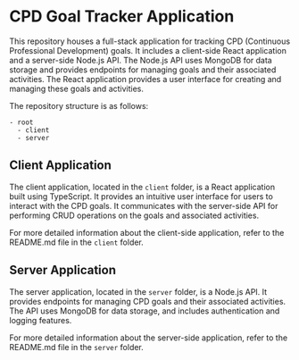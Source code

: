 # CPD Goal Tracker Application

This repository houses a full-stack application for tracking CPD (Continuous Professional Development) goals. It includes a client-side React application and a server-side Node.js API. The Node.js API uses MongoDB for data storage and provides endpoints for managing goals and their associated activities. The React application provides a user interface for creating and managing these goals and activities.

The repository structure is as follows:

```
- root
  - client
  - server
```


## Client Application

The client application, located in the `client` folder, is a React application built using TypeScript. It provides an intuitive user interface for users to interact with the CPD goals. It communicates with the server-side API for performing CRUD operations on the goals and associated activities.

For more detailed information about the client-side application, refer to the README.md file in the `client` folder.

## Server Application

The server application, located in the `server` folder, is a Node.js API. It provides endpoints for managing CPD goals and their associated activities. The API uses MongoDB for data storage, and includes authentication and logging features.

For more detailed information about the server-side application, refer to the README.md file in the `server` folder.

